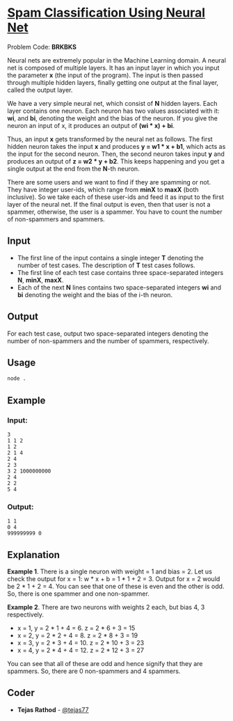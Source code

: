 
# [Spam Classification Using Neural Net](https://www.codechef.com/problems/BRKBKS)
Problem Code: **BRKBKS**

Neural nets are extremely popular in the Machine Learning domain. A neural net is composed of multiple layers. It has an input layer in which you input the parameter **x** (the input of the program). The input is then passed through multiple hidden layers, finally getting one output at the final layer, called the output layer.

We have a very simple neural net, which consist of **N** hidden layers. Each layer contains one neuron. Each neuron has two values associated with it: **wi**, and **bi**, denoting the weight and the bias of the neuron. If you give the neuron an input of x, it produces an output of **(wi * x) + bi**.

Thus, an input **x** gets transformed by the neural net as follows. The first hidden neuron takes the input **x** and produces **y = w1 * x + b1**, which acts as the input for the second neuron. Then, the second neuron takes input **y** and produces an output of **z = w2 * y + b2**. This keeps happening and you get a single output at the end from the **N**-th neuron.

There are some users and we want to find if they are spamming or not. They have integer user-ids, which range from **minX** to **maxX** (both inclusive). So we take each of these user-ids and feed it as input to the first layer of the neural net. If the final output is even, then that user is not a spammer, otherwise, the user is a spammer. You have to count the number of non-spammers and spammers.

## Input

- The first line of the input contains a single integer **T** denoting the number of test cases. The description of **T** test cases follows.
- The first line of each test case contains three space-separated integers **N**, **minX**, **maxX**.
- Each of the next **N** lines contains two space-separated integers **wi** and **bi** denoting the weight and the bias of the i-th neuron.


## Output

For each test case, output two space-separated integers denoting the number of non-spammers and the number of spammers, respectively.

## Usage
```sh
node .
```
## Example
### Input:
```
3
1 1 2
1 2
2 1 4
2 4
2 3
3 2 1000000000
2 4
2 2
5 4
```
### Output:
```
1 1
0 4
999999999 0
```
## Explanation

**Example 1**. There is a single neuron with weight = 1 and bias = 2. Let us check the output for x = 1: w * x + b = 1 * 1 + 2 = 3. Output for x = 2 would be 2 * 1 + 2 = 4. You can see that one of these is even and the other is odd. So, there is one spammer and one non-spammer.

**Example 2**. There are two neurons with weights 2 each, but bias 4, 3 respectively.

- x = 1, y = 2 * 1 + 4 = 6. z = 2 * 6 + 3 = 15
- x = 2, y = 2 * 2 + 4 = 8. z = 2 * 8 + 3 = 19
- x = 3, y = 2 * 3 + 4 = 10. z = 2 * 10 + 3 = 23
- x = 4, y = 2 * 4 + 4 = 12. z = 2 * 12 + 3 = 27

You can see that all of these are odd and hence signify that they are spammers. So, there are 0 non-spammers and 4 spammers.

## Coder

* **Tejas Rathod** - [@tejas77](https://github.com/tejas77)
